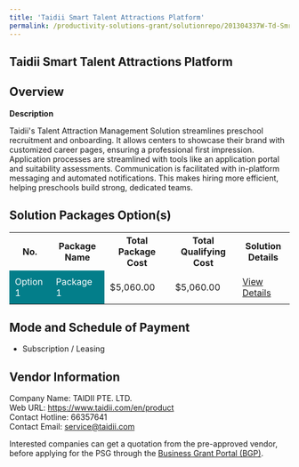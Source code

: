 ```yaml
---
title: 'Taidii Smart Talent Attractions Platform'
permalink: /productivity-solutions-grant/solutionrepo/201304337W-Td-Smrt-Tlnt-Attrctons-Pltform-EC
---
```


## Taidii Smart Talent Attractions Platform

## Overview

**Description**

Taidii's Talent Attraction Management Solution streamlines preschool recruitment and onboarding. It allows centers to showcase their brand with customized career pages, ensuring a professional first impression. Application processes are streamlined with tools like an application portal and suitability assessments. Communication is facilitated with in-platform messaging and automated notifications. This makes hiring more efficient, helping preschools build strong, dedicated teams.

## Solution Packages Option(s)

<table>
<tr>
<th><b>No.</b></th>
<th><b>Package Name</b></th>
<th><b>Total Package Cost</b></th>
<th><b>Total Qualifying Cost</b></th>
<th><b>Solution Details</b></th>
</tr>
<tr>
<td style='padding: 10px; background-color: #037E8A; color: #FFFFFF;'>Option 1</td>
<td style='padding: 10px; background-color: #037E8A; color: #FFFFFF;'>Package 1</td>
<td style='padding: 10px;'>$5,060.00</td>
<td style='padding: 10px;'>$5,060.00</td>
<td style='padding: 10px;'><a href='/images/psg/201304337W_20230130_19122024_Desensitised_Annex3_Part1.pdf' target='_blank'>View Details</a></td>
</tr>
</table>

## Mode and Schedule of Payment

 - Subscription / Leasing

## Vendor Information

 Company Name: TAIDII PTE. LTD.<br>Web URL: https://www.taidii.com/en/product <br>Contact Hotline: 66357641 <br>Contact Email: service@taidii.com <br>

Interested companies can get a quotation from the pre-approved vendor, before applying for the PSG through the <a href='https://www.businessgrants.gov.sg/' target='_blank' rel='noopener'>Business Grant Portal (BGP)</a>.

<script src="/jquery/resize-tables.js"></script>
